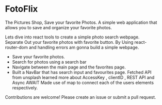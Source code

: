 # FotoFlix
The Pictures Shop, Save your favorite Photos.
A simple web application that allows you to save and organize your favorite photos.

Lets dive into react tools to create a simple photo search webpage.
Separate Out your favorite photos with favorite button.
By Using react-router-dom and handling errors am gonna build a simple webpage.

- Save your favorite photos.
- Search for photos using a search bar
- Navigate between the main page and the favorites page.
- Built a NavBar that has search input and favourites page.
Fetched API from unsplash 
learned more about AccessKey , clientID , REST API and Async AWAIT
Made use of map to connect each of the users elements respectively.



Contributions are welcome! Please create an issue or submit a pull request.



